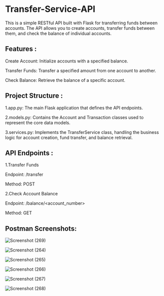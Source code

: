 # Transfer-Service-API
This is a simple RESTful API built with Flask for transferring funds between accounts. The API allows you to create accounts, transfer funds between them, and check the balance of individual accounts.

## Features :
Create Account: Initialize accounts with a specified balance.

Transfer Funds: Transfer a specified amount from one account to another.

Check Balance: Retrieve the balance of a specific account.

## Project Structure :
1.app.py: The main Flask application that defines the API endpoints.

2.models.py: Contains the Account and Transaction classes used to represent the core data models.

3.services.py: Implements the TransferService class, handling the business logic for account creation, fund transfer, and balance retrieval.

## API Endpoints :

1.Transfer Funds

Endpoint: /transfer

Method: POST

2.Check Account Balance

Endpoint: /balance/<account_number>

Method: GET

## Postman Screenshots:

![Screenshot (269)](https://github.com/user-attachments/assets/969d31ab-d60a-474b-abec-e7e3819364ac)

![Screenshot (264)](https://github.com/user-attachments/assets/27d7b95c-2355-4faf-b72e-33d9e72c2525)

![Screenshot (265)](https://github.com/user-attachments/assets/7b56aec0-8dc5-4d6a-b971-cbe63056b675)

![Screenshot (266)](https://github.com/user-attachments/assets/31dc8acb-3395-4bc3-a286-afe02beb8031)

![Screenshot (267)](https://github.com/user-attachments/assets/0a94f8c3-5aca-420d-af24-49e1865fd7c2)

![Screenshot (268)](https://github.com/user-attachments/assets/02eb08d4-af2b-42a8-a6f6-38715067909b)
